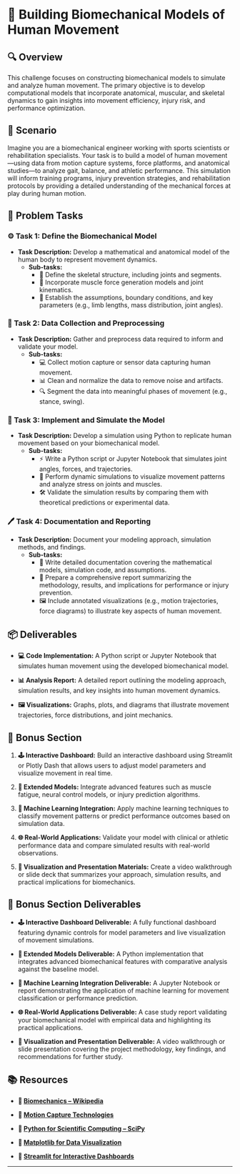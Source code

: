 # 🏃 Building Biomechanical Models of Human Movement

## 🔍 Overview
This challenge focuses on constructing biomechanical models to simulate and analyze human movement. The primary objective is to develop computational models that incorporate anatomical, muscular, and skeletal dynamics to gain insights into movement efficiency, injury risk, and performance optimization.

## 🚀 Scenario
Imagine you are a biomechanical engineer working with sports scientists or rehabilitation specialists. Your task is to build a model of human movement—using data from motion capture systems, force platforms, and anatomical studies—to analyze gait, balance, and athletic performance. This simulation will inform training programs, injury prevention strategies, and rehabilitation protocols by providing a detailed understanding of the mechanical forces at play during human motion.

## 📝 Problem Tasks

### ⚙️ Task 1: Define the Biomechanical Model
- **Task Description:** Develop a mathematical and anatomical model of the human body to represent movement dynamics.
  - **Sub-tasks:**
    - 📐 Define the skeletal structure, including joints and segments.
    - 🧮 Incorporate muscle force generation models and joint kinematics.
    - 🔧 Establish the assumptions, boundary conditions, and key parameters (e.g., limb lengths, mass distribution, joint angles).

### 🔬 Task 2: Data Collection and Preprocessing
- **Task Description:** Gather and preprocess data required to inform and validate your model.
  - **Sub-tasks:**
    - 💻 Collect motion capture or sensor data capturing human movement.
    - 📊 Clean and normalize the data to remove noise and artifacts.
    - 🔍 Segment the data into meaningful phases of movement (e.g., stance, swing).

### 🔧 Task 3: Implement and Simulate the Model
- **Task Description:** Develop a simulation using Python to replicate human movement based on your biomechanical model.
  - **Sub-tasks:**
    - ⚡ Write a Python script or Jupyter Notebook that simulates joint angles, forces, and trajectories.
    - 🔄 Perform dynamic simulations to visualize movement patterns and analyze stress on joints and muscles.
    - 🛠️ Validate the simulation results by comparing them with theoretical predictions or experimental data.

### 🖊️ Task 4: Documentation and Reporting
- **Task Description:** Document your modeling approach, simulation methods, and findings.
  - **Sub-tasks:**
    - 📄 Write detailed documentation covering the mathematical models, simulation code, and assumptions.
    - 📝 Prepare a comprehensive report summarizing the methodology, results, and implications for performance or injury prevention.
    - 🖼️ Include annotated visualizations (e.g., motion trajectories, force diagrams) to illustrate key aspects of human movement.

## 📦 Deliverables
- **💻 Code Implementation:**
  A Python script or Jupyter Notebook that simulates human movement using the developed biomechanical model.
  
- **📊 Analysis Report:**
  A detailed report outlining the modeling approach, simulation results, and key insights into human movement dynamics.
  
- **🖼️ Visualizations:**
  Graphs, plots, and diagrams that illustrate movement trajectories, force distributions, and joint mechanics.

## 🎁 Bonus Section
1. **🕹️ Interactive Dashboard:**
   Build an interactive dashboard using Streamlit or Plotly Dash that allows users to adjust model parameters and visualize movement in real time.
   
2. **🧮 Extended Models:**
   Integrate advanced features such as muscle fatigue, neural control models, or injury prediction algorithms.
   
3. **🔄 Machine Learning Integration:**
   Apply machine learning techniques to classify movement patterns or predict performance outcomes based on simulation data.
   
4. **🌐 Real-World Applications:**
   Validate your model with clinical or athletic performance data and compare simulated results with real-world observations.
   
5. **🎥 Visualization and Presentation Materials:**
   Create a video walkthrough or slide deck that summarizes your approach, simulation results, and practical implications for biomechanics.

## 🏅 Bonus Section Deliverables
- **🕹️ Interactive Dashboard Deliverable:**
  A fully functional dashboard featuring dynamic controls for model parameters and live visualization of movement simulations.
  
- **🧮 Extended Models Deliverable:**
  A Python implementation that integrates advanced biomechanical features with comparative analysis against the baseline model.
  
- **🔄 Machine Learning Integration Deliverable:**
  A Jupyter Notebook or report demonstrating the application of machine learning for movement classification or performance prediction.
  
- **🌐 Real-World Applications Deliverable:**
  A case study report validating your biomechanical model with empirical data and highlighting its practical applications.
  
- **🎥 Visualization and Presentation Deliverable:**
  A video walkthrough or slide presentation covering the project methodology, key findings, and recommendations for further study.

## 📚 Resources
- **🔗 [Biomechanics – Wikipedia](https://en.wikipedia.org/wiki/Biomechanics)**

- **🔗 [Motion Capture Technologies](https://en.wikipedia.org/wiki/Motion_capture)**

- **🔗 [Python for Scientific Computing – SciPy](https://www.scipy.org/)**

- **🔗 [Matplotlib for Data Visualization](https://matplotlib.org/)**

- **🔗 [Streamlit for Interactive Dashboards](https://streamlit.io/)**

---
